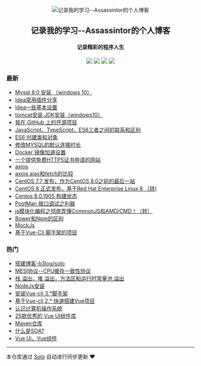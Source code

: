 <p align="center"><img alt="记录我的学习--Assassintor的个人博客" src="https://static.b3log.org/images/brand/solo-32.png"></p><h2 align="center">
记录我的学习--Assassintor的个人博客
</h2>

<h4 align="center">记录精彩的程序人生</h4>
<p align="center"><a title="记录我的学习--Assassintor的个人博客" target="_blank" href="https://github.com/Assassintor/solo-blog"><img src="https://img.shields.io/github/last-commit/Assassintor/solo-blog.svg?style=flat-square&color=FF9900"></a>
<a title="GitHub repo size in bytes" target="_blank" href="https://github.com/Assassintor/solo-blog"><img src="https://img.shields.io/github/repo-size/Assassintor/solo-blog.svg?style=flat-square"></a>
<a title="Solo Version" target="_blank" href="https://github.com/b3log/solo/releases"><img src="https://img.shields.io/badge/solo-3.6.5-f1e05a.svg?style=flat-square&color=blueviolet"></a>
<a title="Hits" target="_blank" href="https://github.com/b3log/hits"><img src="https://hits.b3log.org/Assassintor/solo-blog.svg"></a></p>

### 最新

* [Mysql 8.0 安装 （windows 10）](https://www.viif.cn/articles/2019/11/15/1573749848270.html)
* [Idea常用插件分享](https://www.viif.cn/articles/2019/11/09/1573231845555.html)
* [Idea一些基本设置](https://www.viif.cn/articles/2019/11/09/1573229767353.html)
* [tomcat安装,JDK安装（windows10）](https://www.viif.cn/articles/2019/11/08/1573224356366.html)
* [我在 GitHub 上的开源项目](https://www.viif.cn/my-github-repos)
* [JavaScript、TypeScript、ES6三者之间的联系和区别](https://www.viif.cn/articles/2019/09/28/1569655535273.html)
* [ES6 创建类和对象](https://www.viif.cn/articles/2019/09/28/1569635783690.html)
* [修改MYSQL的默认连接时长](https://www.viif.cn/articles/2019/09/27/1569591013444.html)
* [Docker 镜像加速设置](https://www.viif.cn/articles/2019/09/27/1569575996589.html)
* [一个提供免费HTTPS证书申请的网站](https://www.viif.cn/articles/2019/09/26/1569427855455.html)
* [axios](https://www.viif.cn/articles/2019/09/25/1569423029640.html)
* [axios,ajax和fetch的比较](https://www.viif.cn/articles/2019/09/25/1569422977695.html)
* [CentOS 7.7 发布，作为CentOS 8.0之前的最后一站](https://www.viif.cn/articles/2019/09/25/1569420798963.html)
* [CentOS 8 正式发布，基于Red Hat Enterprise Linux 8 （转)](https://www.viif.cn/articles/2019/09/25/1569420713857.html)
* [ Centos 8.0.1905 构建状态](https://www.viif.cn/articles/2019/09/25/1569420469430.html)
* [PostMan 接口调试之利器](https://www.viif.cn/articles/2019/09/25/1569387827278.html)
* [js模块化编程之彻底弄懂CommonJS和AMD/CMD！（转）](https://www.viif.cn/articles/2019/09/25/1569386937054.html)
* [Bower和Npm的区别](https://www.viif.cn/articles/2019/09/25/1569385817595.html)
* [MockJs](https://www.viif.cn/articles/2019/09/25/1569385578257.html)
* [基于Vue-Cli 脚手架的项目](https://www.viif.cn/articles/2019/09/25/1569382960429.html)

### 热门

* [搭建博客-b3log/solo](https://www.viif.cn/articles/2019/09/23/1569210882369.html)
* [MESI协议--CPU缓存一致性协议](https://www.viif.cn/articles/2019/09/23/1569226776013.html)
* [栈 溢出，堆 溢出，方法区和运行时常量池 溢出](https://www.viif.cn/articles/2019/09/23/1569226441007.html)
* [NodeJs安装](https://www.viif.cn/articles/2019/09/23/1569222313059.html)
* [安装Vue-cli 3.*脚手架](https://www.viif.cn/articles/2019/09/24/1569325604173.html)
* [基于Vue-cli 2.* 快速搭建Vue项目](https://www.viif.cn/articles/2019/09/23/1569223948462.html)
* [认识计算机操作系统](https://www.viif.cn/articles/2019/09/23/1569227262564.html)
* [25款优秀的 Vue UI组件库](https://www.viif.cn/articles/2019/09/23/1569216617024.html)
* [Maven仓库](https://www.viif.cn/articles/2019/09/23/1569213055985.html)
* [什么是SOA?](https://www.viif.cn/articles/2019/09/23/1569226165812.html)
* [Vue Ui，Vue组件](https://www.viif.cn/articles/2019/09/23/1569217906930.html)



---

本仓库通过 [Solo](https://github.com/b3log/solo) 自动进行同步更新 ❤️ 